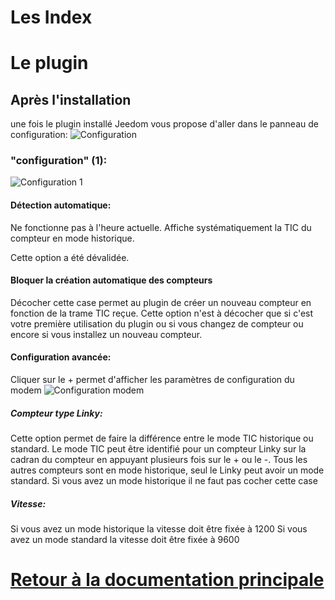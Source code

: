 
Les Index
===

# Le plugin


## Après l'installation

une fois le plugin installé Jeedom vous propose d'aller dans le panneau de configuration:
![Configuration](../images/teleinfo_config01.png)


### "configuration" (1):
![Configuration 1](../images/teleinfo_config02.png)

#### Détection automatique:
Ne fonctionne pas à l'heure actuelle. Affiche systématiquement la TIC du compteur en mode historique.

Cette option a été dévalidée.

#### Bloquer la création automatique des compteurs
Décocher cette case permet au plugin de créer un nouveau compteur en fonction de la trame TIC reçue.
Cette option n'est à décocher que si c'est votre première utilisation du plugin ou si vous changez de compteur ou encore si vous installez un nouveau compteur.

#### Configuration avancée:
Cliquer sur le + permet d'afficher les paramètres de configuration du modem
![Configuration modem](../images/teleinfo_config03.png)
##### Compteur type Linky:
Cette option permet de faire la différence entre le mode TIC historique ou standard. Le mode TIC peut être identifié pour un compteur Linky sur la cadran du compteur en appuyant plusieurs fois sur le + ou le -. Tous les autres compteurs sont en mode historique, seul le Linky peut avoir un mode standard.
Si vous avez un mode historique il ne faut pas cocher cette case

##### Vitesse:
Si vous avez un mode historique la vitesse doit être fixée à 1200
Si vous avez un mode standard la vitesse doit être fixée à 9600





  

[Retour à la documentation principale](/plugin-teleinfo/fr_FR/)
===

